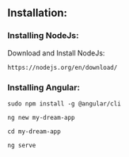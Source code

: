## Installation:
### Installing NodeJs:
Download and Install NodeJs:
```
https://nodejs.org/en/download/
```

### Installing Angular:
```
sudo npm install -g @angular/cli

ng new my-dream-app

cd my-dream-app

ng serve
